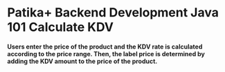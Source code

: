 # Patika+ Backend Development Java 101 Calculate KDV

#### Users enter the price of the product and the KDV rate is calculated according to the price range. Then, the label price is determined by adding the KDV amount to the price of the product.
